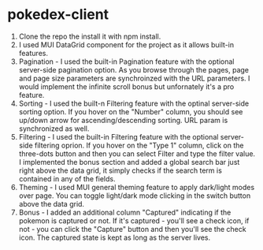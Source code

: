 # pokedex-client
1. Clone the repo the install it with npm install.
2. I used MUI DataGrid component for the project as it allows built-in features.
3. Pagination - I used the built-in Pagination feature with the optional server-side pagination option.
   As you browse through the pages, page and page size parameters are synchroinzed with the URL parameters.
   I would implement the infinite scroll bonus but unfornately it's a pro feature.
4. Sorting - I used the built-n Filtering feature with the optinal server-side sorting option.
   If you hover on the "Number" column, you should see up/down arrow for ascending/descending sorting.
   URL param is synchronized as well.
5. Filtering - I used the built-in Filtering feature with the optional server-side filtering oprion.
   If you hover on the "Type 1" column, click on the three-dots button and then you can select Filter and type the filter value.
   I implemented the bonus section and added a global search bar just right above the data grid, it simply checks
   if the search term is contained in any of the fields.
6. Theming - I used MUI general theming feature to apply dark/light modes over page.
   You can toggle light/dark mode clicking in the switch button above the data grid.
7. Bonus - I added an additional column "Captured" indicating if the pokemon is captured or not.
   If it's captured - you'll see a check icon, if not - you can click the "Capture" button and then you'll see the check icon.
   The captured state is kept as long as the server lives.
